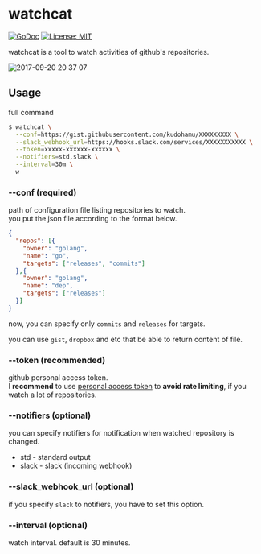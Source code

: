 # watchcat

[![GoDoc](https://godoc.org/github.com/kudohamu/watchcat?status.svg)](https://godoc.org/github.com/kudohamu/watchcat)
[![License: MIT](https://img.shields.io/badge/License-MIT-yellow.svg)](https://opensource.org/licenses/MIT)

watchcat is a tool to watch activities of github's repositories.

![2017-09-20 20 37 07](https://user-images.githubusercontent.com/7100252/30647891-a2111968-9e57-11e7-9cc5-ceb9eaf7de07.png)

## Usage

full command

```sh
$ watchcat \
  --conf=https://gist.githubusercontent.com/kudohamu/XXXXXXXXX \
  --slack_webhook_url=https://hooks.slack.com/services/XXXXXXXXXXX \
  --token=xxxxx-xxxxxx-xxxxxx \
  --notifiers=std,slack \
  --interval=30m \
  w
```

### --conf (required)

path of configuration file listing repositories to watch.  
you put the json file according to the format below.

```json
{
  "repos": [{
    "owner": "golang",
    "name": "go",
    "targets": ["releases", "commits"]
  },{
    "owner": "golang",
    "name": "dep",
    "targets": ["releases"]
  }]
}
```

now, you can specify only `commits` and `releases` for targets.

you can use `gist`, `dropbox` and etc that be able to return content of file.

### --token (recommended)

github personal access token.  
I **recommend** to use [personal access token](https://github.com/settings/tokens) to **avoid rate limiting**, if you watch a lot of repositories.

### --notifiers (optional)

you can specify notifiers for notification when watched repository is changed.  

* std - standard output
* slack - slack (incoming webhook)

### --slack_webhook_url (optional)

if you specify `slack` to notifiers, you have to set this option.

### --interval (optional)

watch interval. default is 30 minutes.

